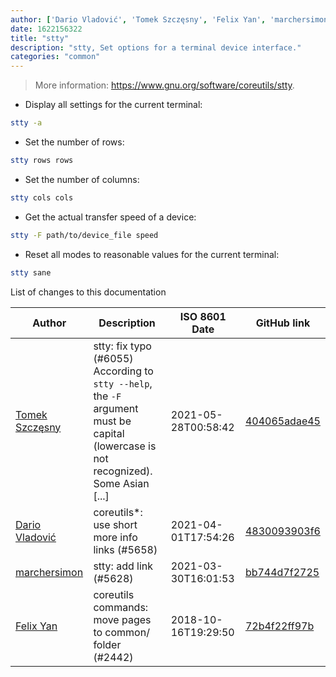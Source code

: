 ```yaml
---
author: ['Dario Vladović', 'Tomek Szczęsny', 'Felix Yan', 'marchersimon']
date: 1622156322
title: "stty"
description: "stty, Set options for a terminal device interface."
categories: "common"
---
```

> More information: <https://www.gnu.org/software/coreutils/stty>.

- Display all settings for the current terminal:

```bash
stty -a
```

- Set the number of rows:

```bash
stty rows rows
```

- Set the number of columns:

```bash
stty cols cols
```

- Get the actual transfer speed of a device:

```bash
stty -F path/to/device_file speed
```

- Reset all modes to reasonable values for the current terminal:

```bash
stty sane
```
List of changes to this documentation


Author | Description | ISO 8601 Date | GitHub link
------|-----|-----|-----
[Tomek Szczęsny](mailto:44300715+tomek-szczesny@users.noreply.github.com) | stty: fix typo (#6055) According to `stty --help`, the `-F` argument must be capital (lowercase is not recognized). Some Asian [...] | 2021-05-28T00:58:42 | [404065adae45](https://github.com/tldr-pages/tldr/commit/404065adae45d6460e0567046ba4ce2a2db85811)
[Dario Vladović](mailto:d.vladimyr@gmail.com) | coreutils*: use short more info links (#5658) | 2021-04-01T17:54:26 | [4830093903f6](https://github.com/tldr-pages/tldr/commit/4830093903f66ccf3ebbc2ecf477286e45edac59)
[marchersimon](mailto:50295997+marchersimon@users.noreply.github.com) | stty: add link (#5628) | 2021-03-30T16:01:53 | [bb744d7f2725](https://github.com/tldr-pages/tldr/commit/bb744d7f27251d9525afd9f72714779f6044cf75)
[Felix Yan](mailto:felixonmars@archlinux.org) | coreutils commands: move pages to common/ folder (#2442) | 2018-10-16T19:29:50 | [72b4f22ff97b](https://github.com/tldr-pages/tldr/commit/72b4f22ff97b1890344f2af870ad3d1c89a3f0b5)

